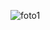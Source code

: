 ![foto1](https://user-images.githubusercontent.com/96843649/213945797-858c8d15-d8ce-4ef3-bde5-922ed56ccc62.jpg)
